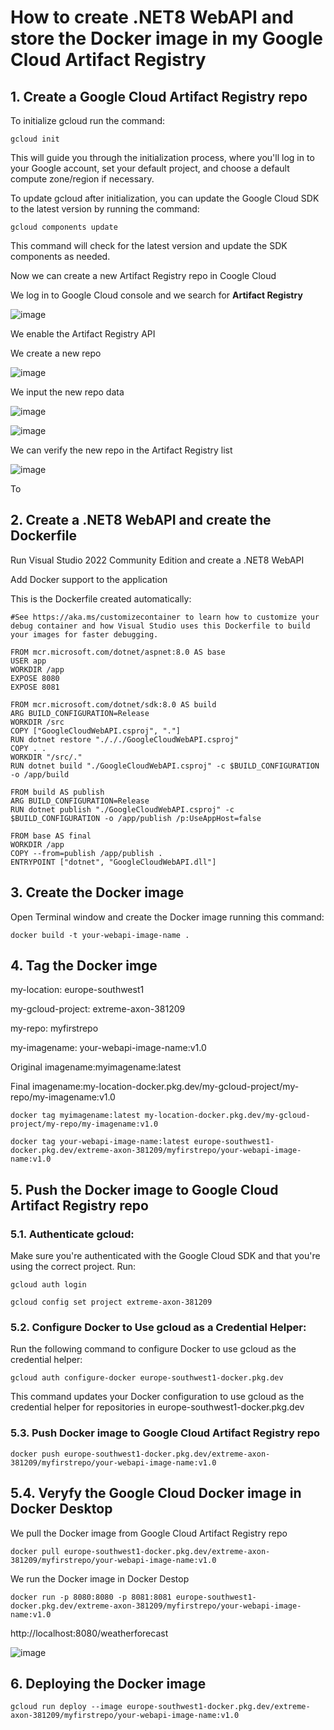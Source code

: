 # How to create .NET8 WebAPI and store the Docker image in my Google Cloud Artifact Registry

## 1. Create a Google Cloud Artifact Registry repo

To initialize gcloud run the command:

```
gcloud init
```

This will guide you through the initialization process, where you'll log in to your Google account, set your default project, and choose a default compute zone/region if necessary.


To update gcloud after initialization, you can update the Google Cloud SDK to the latest version by running the command:

```
gcloud components update
```

This command will check for the latest version and update the SDK components as needed.

Now we can create a new Artifact Registry repo in Coogle Cloud

We log in to Google Cloud console and we search for **Artifact Registry** 

![image](https://github.com/luiscoco/GoogleCloud_Sample10-Artifact-Registry/assets/32194879/bfe25a1c-f9f0-460b-b170-2ad0311403b7)

We enable the Artifact Registry API 

We create a new repo

![image](https://github.com/luiscoco/GoogleCloud_Sample10-Artifact-Registry/assets/32194879/a8f5363e-eded-4a1d-837d-e54dd9b1961c)

We input the new repo data

![image](https://github.com/luiscoco/GoogleCloud_Sample10-Artifact-Registry/assets/32194879/2076eb96-3a0b-4b97-86cc-6878d3aac282)

![image](https://github.com/luiscoco/GoogleCloud_Sample10-Artifact-Registry/assets/32194879/34292bcc-844b-42f0-a1e4-3405f2809730)

We can verify the new repo in the Artifact Registry list

![image](https://github.com/luiscoco/GoogleCloud_Sample10-Artifact-Registry/assets/32194879/c719e321-8925-41d7-b841-a13aa714518b)

To 

## 2. Create a .NET8 WebAPI and create the Dockerfile

Run Visual Studio 2022 Community Edition and create a .NET8 WebAPI

Add Docker support to the application 

This is the Dockerfile created automatically:

```
#See https://aka.ms/customizecontainer to learn how to customize your debug container and how Visual Studio uses this Dockerfile to build your images for faster debugging.

FROM mcr.microsoft.com/dotnet/aspnet:8.0 AS base
USER app
WORKDIR /app
EXPOSE 8080
EXPOSE 8081

FROM mcr.microsoft.com/dotnet/sdk:8.0 AS build
ARG BUILD_CONFIGURATION=Release
WORKDIR /src
COPY ["GoogleCloudWebAPI.csproj", "."]
RUN dotnet restore "./././GoogleCloudWebAPI.csproj"
COPY . .
WORKDIR "/src/."
RUN dotnet build "./GoogleCloudWebAPI.csproj" -c $BUILD_CONFIGURATION -o /app/build

FROM build AS publish
ARG BUILD_CONFIGURATION=Release
RUN dotnet publish "./GoogleCloudWebAPI.csproj" -c $BUILD_CONFIGURATION -o /app/publish /p:UseAppHost=false

FROM base AS final
WORKDIR /app
COPY --from=publish /app/publish .
ENTRYPOINT ["dotnet", "GoogleCloudWebAPI.dll"]
```

## 3. Create the Docker image

Open Terminal window and create the Docker image running this command:

```
docker build -t your-webapi-image-name .
```

## 4. Tag the Docker imge

my-location: europe-southwest1

my-gcloud-project: extreme-axon-381209

my-repo: myfirstrepo

my-imagename: your-webapi-image-name:v1.0

Original imagename:myimagename:latest

Final imagename:my-location-docker.pkg.dev/my-gcloud-project/my-repo/my-imagename:v1.0

```
docker tag myimagename:latest my-location-docker.pkg.dev/my-gcloud-project/my-repo/my-imagename:v1.0
```

```
docker tag your-webapi-image-name:latest europe-southwest1-docker.pkg.dev/extreme-axon-381209/myfirstrepo/your-webapi-image-name:v1.0
```

## 5. Push the Docker image to Google Cloud Artifact Registry repo

### 5.1. Authenticate gcloud:

Make sure you're authenticated with the Google Cloud SDK and that you're using the correct project. Run:

```
gcloud auth login
```

```
gcloud config set project extreme-axon-381209
```

### 5.2. Configure Docker to Use gcloud as a Credential Helper:

Run the following command to configure Docker to use gcloud as the credential helper:

```
gcloud auth configure-docker europe-southwest1-docker.pkg.dev
```

This command updates your Docker configuration to use gcloud as the credential helper for repositories in europe-southwest1-docker.pkg.dev

### 5.3. Push Docker image to Google Cloud Artifact Registry repo

```
docker push europe-southwest1-docker.pkg.dev/extreme-axon-381209/myfirstrepo/your-webapi-image-name:v1.0
```

## 5.4. Veryfy the Google Cloud Docker image in Docker Desktop

We pull the Docker image from Google Cloud Artifact Registry repo

```
docker pull europe-southwest1-docker.pkg.dev/extreme-axon-381209/myfirstrepo/your-webapi-image-name:v1.0
```

We run the Docker image in Docker Destop

```
docker run -p 8080:8080 -p 8081:8081 europe-southwest1-docker.pkg.dev/extreme-axon-381209/myfirstrepo/your-webapi-image-name:v1.0
```

http://localhost:8080/weatherforecast

![image](https://github.com/luiscoco/GoogleCloud_Sample10-Artifact-Registry/assets/32194879/57553f3b-04b2-4baf-8603-1747b07ad527)

## 6. Deploying the Docker image

```
gcloud run deploy --image europe-southwest1-docker.pkg.dev/extreme-axon-381209/myfirstrepo/your-webapi-image-name:v1.0
```

